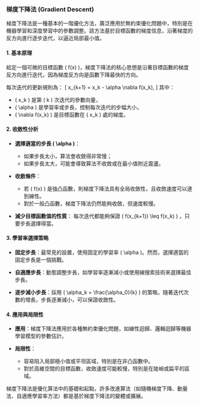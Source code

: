 ### 梯度下降法 (Gradient Descent)

梯度下降法是一種基本的一階優化方法，廣泛應用於無約束優化問題中，特別是在機器學習和深度學習中的參數調整。該方法基於目標函數的梯度信息，沿著梯度的反方向進行逐步迭代，以逼近局部最小值。

#### 1. **基本原理**

給定一個可微的目標函數 \( f(x) \)，梯度下降法的核心思想是沿著目標函數的梯度反方向進行迭代，因為梯度反方向是函數下降最快的方向。

每次迭代的更新規則為：
\[
x_{k+1} = x_k - \alpha \nabla f(x_k),
\]
其中：
- \( x_k \) 是第 \( k \) 次迭代的參數向量，
- \( \alpha \) 是學習率或步長，控制每次迭代的步幅大小，
- \( \nabla f(x_k) \) 是目標函數在 \( x_k \) 處的梯度。

#### 2. **收斂性分析**

- **選擇適當的步長 \( \alpha \)**：
  - 如果步長太小，算法會收斂得非常慢；
  - 如果步長太大，可能會導致算法不收斂或在最小值附近震盪。
  
- **收斂條件**：
  - 若 \( f(x) \) 是強凸函數，則梯度下降法具有全局收斂性，且收斂速度可以達到線性。
  - 對於一般凸函數，梯度下降法仍然能夠收斂，但速度較慢。
  
- **減少目標函數值的性質**：
  每次迭代都能夠保證 \( f(x_{k+1}) \leq f(x_k) \) ，只要步長選擇得當。

#### 3. **學習率選擇策略**

- **固定步長**：最常見的設置，使用固定的學習率 \( \alpha \)。然而，選擇適當的固定步長是一個挑戰。
  
- **自適應步長**：動態調整步長，如學習率逐漸減小或使用線搜索技術來選擇最佳步長。

- **逐步減小步長**：採用 \( \alpha_k = \frac{\alpha_0}{k} \) 的策略，隨著迭代次數的增長，步長逐漸減小，可以保證收斂性。

#### 4. **應用與局限性**

- **應用**：梯度下降法應用於各種無約束優化問題，如線性迴歸、邏輯迴歸等機器學習模型的參數估計。
  
- **局限性**：
  - 容易陷入局部極小值或平坦區域，特別是在非凸函數中。
  - 對於高維空間的目標函數，收斂速度可能較慢，特別是在陡峭或扁平的區域。

梯度下降法是優化算法中的基礎和起點，許多改進算法（如隨機梯度下降、動量法、自適應學習率方法）都是基於梯度下降法的變體或擴展。